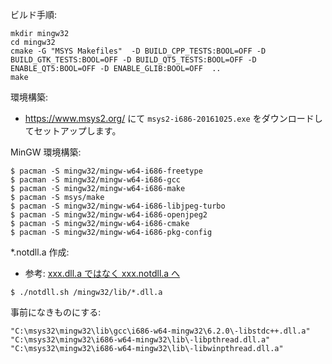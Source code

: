 ﻿
ビルド手順:
```
mkdir mingw32
cd mingw32
cmake -G "MSYS Makefiles"  -D BUILD_CPP_TESTS:BOOL=OFF -D BUILD_GTK_TESTS:BOOL=OFF -D BUILD_QT5_TESTS:BOOL=OFF -D ENABLE_QT5:BOOL=OFF -D ENABLE_GLIB:BOOL=OFF  ..
make
```

環境構築:
- https://www.msys2.org/ にて `msys2-i686-20161025.exe` をダウンロードしてセットアップします。

MinGW 環境構築:
```
$ pacman -S mingw32/mingw-w64-i686-freetype
$ pacman -S mingw32/mingw-w64-i686-gcc
$ pacman -S mingw32/mingw-w64-i686-make
$ pacman -S msys/make
$ pacman -S mingw32/mingw-w64-i686-libjpeg-turbo
$ pacman -S mingw32/mingw-w64-i686-openjpeg2
$ pacman -S mingw32/mingw-w64-i686-cmake
$ pacman -S mingw32/mingw-w64-i686-pkg-config
```

*.notdll.a 作成:
- 参考: [xxx.dll.a ではなく xxx.notdll.a へ](http://dd-kaihatsu-room.blogspot.jp/2018/04/xxxdlla-xxxnotdlla.html)

```
$ ./notdll.sh /mingw32/lib/*.dll.a
```

事前になきものにする:
```
"C:\msys32\mingw32\lib\gcc\i686-w64-mingw32\6.2.0\-libstdc++.dll.a"
"C:\msys32\mingw32\i686-w64-mingw32\lib\-libpthread.dll.a" 
"C:\msys32\mingw32\i686-w64-mingw32\lib\-libwinpthread.dll.a"
```
